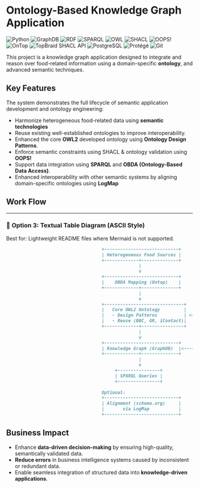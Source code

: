 # Ontology-Based Knowledge Graph Application
![Python](https://img.shields.io/badge/Python-3.7-3776AB?logo=python&logoColor=white)
![GraphDB](https://img.shields.io/badge/GraphDB-8.7-F05032?logo=graphdb&logoColor=white)
![RDF](https://img.shields.io/badge/RDF-1.1-3776AB?logo=rdf4j&logoColor=white)
![SPARQL](https://img.shields.io/badge/SPARQL-E34F26?logo=rdf4j&logoColor=white)
![OWL](https://img.shields.io/badge/OWL-2-blue?logo=owl&logoColor=blue)
![SHACL](https://img.shields.io/badge/SHACL-E34F26?logo=shacl&logoColor=white)
![OOPS!](https://img.shields.io/badge/OOPS!-%E2%9C%94-blue?logo=oops-%E2%9C%94-8155ba&logoColor=white)
![OnTop](https://img.shields.io/badge/OnTop-3.0-3776AB?logo=ontop&logoColor=white)
![TopBraid SHACL API](https://img.shields.io/badge/TopBraid_SHACL_API-1.4.4-blue?logo=ontop&logoColor=white)
![PostgreSQL](https://img.shields.io/badge/PostgreSQL-15.2-blue?logo=postgresql&logoColor=white)
![Protégé](https://img.shields.io/badge/Prot%C3%A9g%C3%A9c-5.6.5-3776AB?logo=protege&logoColor=white)
![Git](https://img.shields.io/badge/Git-F05032?logo=git&logoColor=white)

This project is a knowledge graph application designed to integrate and reason over food-related information using a domain-specific **ontology**, and advanced semantic techniques.

## Key Features
The system demonstrates the full lifecycle of semantic application development and ontology engineering:
- Harmonize heterogeneous food-related data using **semantic technologies**
- Reuse existing well-established ontologies to improve interoperability.
- Enhanced the core **OWL2** developed ontology using **Ontology Design Patterns**.
- Enforce semantic constraints using SHACL & ontology validation using **OOPS!**
- Support data integration using **SPARQL** and **OBDA (Ontology-Based Data Access)**.
- Enhanced interoperability with other semantic systems by aligning domain-specific ontologies using **LogMap**

## Work Flow

---

### 🧩 **Option 3: Textual Table Diagram (ASCII Style)**  
Best for: Lightweight README files where Mermaid is not supported.

```markdown
                                    +----------------------------+
                                    | Heterogeneous Food Sources |
                                    +-------------+--------------+
                                                  |
                                                  v
                                    +----------------------------+
                                    |    OBDA Mapping (Ontop)    |
                                    +-------------+--------------+
                                                  |
                                                  v
                                    +------------------------------+
                                    |   Core OWL2 Ontology         |         +----------------------------+
                                    |   - Design Patterns          | <-----> | Ontology Validation (OOPS) |
                                    |   - Reuse (BBC, GR, iContact)|         +----------------------------+
                                    +-------------+----------------+      
                                                  |
                                                  v
                                    +----------------------------+        +-----------------------+
                                    | Knowledge Graph (GraphDB)  |<-----> |    SHACL Validation   |
                                    +-------------+--------------+        +-----------------------+
                                                  |
                                                  v
                                         +----------------+
                                         | SPARQL Queries |
                                         +----------------+
                                    
                                    Optional:
                                    +----------------------------+
                                    | Alignment (schema.org)     |
                                    |       via LogMap           |
                                    +----------------------------+
```
## Business Impact
- Enhance **data-driven decision-making** by ensuring high-quality, semantically validated data.
- **Reduce errors** in business intelligence systems caused by inconsistent or redundant data.
- Enable seamless integration of structured data into **knowledge-driven applications**.
